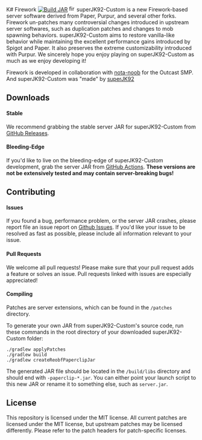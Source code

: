 K# Firework
[![Build JAR](https://github.com/superJK92iscool/superJK92-Custom/actions/workflows/build.yml/badge.svg)](https://github.com/superJK92iscool/superJK92-Custom/actions/workflows/build.yml)
<img src="https://static.wikia.nocookie.net/minecraft_gamepedia/images/f/fd/Firework_Rocket_JE2_BE2.png" alt="firework_rocket" width="16"/> superJK92-Custom is a new Firework-based server software derived from Paper, Purpur, and several other forks. Firework un-patches many controversial changes introduced in upstream server softwares, such as duplication patches and changes to mob spawning behaviors. superJK92-Custom aims to restore vanilla-like behavior while maintaining the excellent performance gains introduced by Spigot and Paper. It also preserves the extreme customizability introduced with Purpur. We sincerely hope you enjoy playing on superJK92-Custom as much as we enjoy developing it!

Firework is developed in collaboration with [nota-noob](https://github.com/nota-noob) for the Outcast SMP.
And superJK92-Custom was "made" by [superJK92](https://github.com/superJK92iscool)
## Downloads
#### Stable
We recommend grabbing the stable server JAR for superJK92-Custom from [GitHub Releases](https://github.com/superJK92iscool/superJK92-Custom/releases).
#### Bleeding-Edge
If you'd like to live on the bleeding-edge of superJK92-Custom development, grab the server JAR from [GitHub Actions](https://github.com/superJK92iscool/superJK92-Custom/actions). **These versions are not be extensively tested and may contain server-breaking bugs!**

## Contributing
#### Issues
If you found a bug, performance problem, or the server JAR crashes, please report file an issue report on [Github Issues](https://github.com/superJK92iscool/superJK92-Custom/issues). If you'd like your issue to be resolved as fast as possible, please include all information relevant to your issue.

#### Pull Requests
We welcome all pull requests! Please make sure that your pull request adds a feature or solves an issue. Pull requests linked with issues are especially appreciated!

#### Compiling
Patches are server extensions, which can be found in the `/patches` directory.

To generate your own JAR from superJK92-Custom's source code, run these commands in the root directory of your downloaded superJK92-Custom folder:
```
./gradlew applyPatches
./gradlew build
./gradlew createReobfPaperclipJar
```
The generated JAR file should be located in the `/build/libs` directory and should end with `-paperclip-*.jar`. You can either point your launch script to this new JAR or rename it to something else, such as `server.jar`.

## License
This repository is licensed under the MIT license. All current patches are licensed under the MIT license, but upstream patches may be licensed differently. Please refer to the patch headers for patch-specific licenses.

